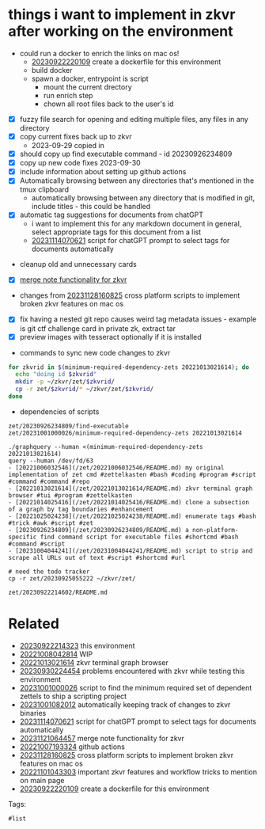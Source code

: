 # things i want to implement in zkvr after working on the environment

- could run a docker to enrich the links on mac os!
  - [20230922220109](/zet/20230922220109/README.md) create a dockerfile for this environment
  - build docker
  - spawn a docker, entrypoint is script
    - mount the current drectory
    - run enrich step
    - chown all root files back to the user's id
- [x] fuzzy file search for opening and editing multiple files, any files in any directory
- [x] copy current fixes back up to zkvr
  - 2023-09-29 copied in
- [x] should copy up find executable command - id 20230926234809
- [x] copy up new code fixes 2023-09-30
- [x] include information about setting up github actions
- [x] Automatically browsing between any directories that's mentioned in the tmux clipboard
  - automatically browsing between any directory that is modified in git, include titles - this could be handled
- [x] automatic tag suggestions for documents from chatGPT
  - i want to implement this for any markdown document in general, select appropriate tags for this document from a list
  - [20231114070621](/zet/20231114070621/README.md) script for chatGPT prompt to select tags for documents automatically
- cleanup old and unnecessary cards
- [x] [merge note functionality for zkvr](/zet/20231121064457/README.md)
- changes from [20231128160825](/zet/20231128160825/README.md) cross platform scripts to implement broken zkvr features on mac os
- [x] fix having a nested git repo causes weird tag metadata issues - example is git ctf challenge card in private zk, extract tar
- [x] preview images with tesseract optionally if it is installed

- commands to sync new code changes to zkvr
```bash
for zkvrid in $(minimum-required-dependency-zets 20221013021614); do
  echo "doing id $zkvrid"
  mkdir -p ~/zkvr/zet/$zkvrid/
  cp -r zet/$zkvrid/* ~/zkvr/zet/$zkvrid/
done
```

- dependencies of scripts
```
zet/20230926234809/find-executable
zet/20231001000026/minimum-required-dependency-zets 20221013021614

./graphquery --human <(minimum-required-dependency-zets 20221013021614)
query --human /dev/fd/63
- [20221006032546](/zet/20221006032546/README.md) my original implementation of zet cmd #zettelkasten #bash #coding #program #script #command #command #repo
- [20221013021614](/zet/20221013021614/README.md) zkvr terminal graph browser #tui #program #zettelkasten
- [20221014025416](/zet/20221014025416/README.md) clone a subsection of a graph by tag boundaries #enhancement
- [20221025024238](/zet/20221025024238/README.md) enumerate tags #bash #trick #awk #script #zet
- [20230926234809](/zet/20230926234809/README.md) a non-platform-specific find command script for executable files #shortcmd #bash #command #script
- [20231004044241](/zet/20231004044241/README.md) script to strip and scrape all URLs out of text #script #shortcmd #url

# need the todo tracker
cp -r zet/20230925055222 ~/zkvr/zet/
```

` zet/20230922214602/README.md `

# Related

- [20230922214323](/zet/20230922214323/README.md) this environment
- [20221008042814](/zet/20221008042814/README.md) WIP
- [20221013021614](/zet/20221013021614/README.md) zkvr terminal graph browser
- [20230930224454](/zet/20230930224454/README.md) problems encountered with zkvr while testing this environment
- [20231001000026](/zet/20231001000026/README.md) script to find the minimum required set of dependent zettels to ship a scripting project
- [20231001082012](/zet/20231001082012/README.md) automatically keeping track of changes to zkvr binaries
- [20231114070621](/zet/20231114070621/README.md) script for chatGPT prompt to select tags for documents automatically
- [20231121064457](/zet/20231121064457/README.md) merge note functionality for zkvr
- [20221007193324](/zet/20221007193324/README.md) github actions
- [20231128160825](/zet/20231128160825/README.md) cross platform scripts to implement broken zkvr features on mac os
- [20221101043303](/zet/20221101043303/README.md) important zkvr features and workflow tricks to mention on main page
- [20230922220109](/zet/20230922220109/README.md) create a dockerfile for this environment

Tags:

    #list
